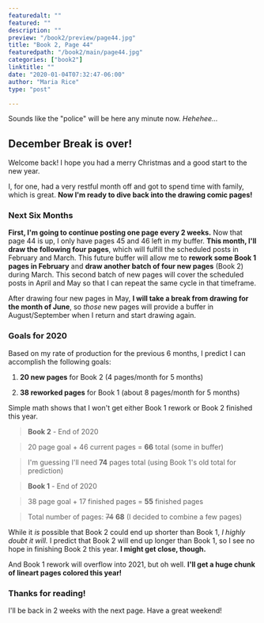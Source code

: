 ```yaml
---
featuredalt: ""
featured: ""
description: ""
preview: "/book2/preview/page44.jpg"
title: "Book 2, Page 44"
featuredpath: "/book2/main/page44.jpg"
categories: ["book2"]
linktitle: ""
date: "2020-01-04T07:32:47-06:00"
author: "Maria Rice"
type: "post"

---
```


Sounds like the "police" will be here any minute now. _Hehehee..._

## December Break is over!

Welcome back! 
I hope you had a merry Christmas and a good start to the new year. 

I, for one, had a very restful month off and got to spend time with family, which is great. 
**Now I'm ready to dive back into the drawing comic pages!**

### Next Six Months

**First, I'm going to continue posting one page every 2 weeks.**
Now that page 44 is up, I only have pages 45 and 46 left in my buffer. 
**This month, I'll draw the following four pages**, which will fulfill the scheduled posts in February and March. 
This future buffer will allow me to **rework some Book 1 pages in February** and **draw another batch of four new pages** (Book 2) during March.
This second batch of new pages will cover the scheduled posts in April and May so that I can repeat the same cycle in that timeframe. 

After drawing four new pages in May, **I will take a break from drawing for the month of June**, so _those_ new pages will provide a buffer in August/September when I return and start drawing again.

### Goals for 2020

Based on my rate of production for the previous 6 months, I predict I can accomplish the following goals:

1) **20 new pages** for Book 2 (4 pages/month for 5 months)

2) **38 reworked pages** for Book 1 (about 8 pages/month for 5 months)

Simple math shows that I won't get either Book 1 rework or Book 2 finished this year. 

> **Book 2** - End of 2020

> 20 page goal + 46 current pages = **66** total (some in buffer)

> I'm guessing I'll need **74** pages total (using Book 1's old total for prediction)

> **Book 1** - End of 2020

> 38 page goal + 17 finished pages = **55** finished pages 

> Total number of pages: ~~74~~ **68** (I decided to combine a few pages)

While it _is_ possible that Book 2 could end up shorter than Book 1, _I highly doubt it will._ 
I predict that Book 2 will end up longer than Book 1, so I see no hope in finishing Book 2 this year. 
**I might get close, though.** 

And Book 1 rework will overflow into 2021, but oh well. **I'll get a huge chunk of lineart pages colored this year!**

### Thanks for reading!

I'll be back in 2 weeks with the next page. Have a great weekend!

